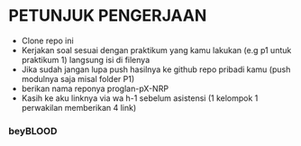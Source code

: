 # PETUNJUK PENGERJAAN

- Clone repo ini
- Kerjakan soal sesuai dengan praktikum yang kamu lakukan (e.g p1 untuk praktikum 1) langsung isi di filenya
- Jika sudah jangan lupa push hasilnya ke github repo pribadi kamu (push modulnya saja misal folder P1)
- berikan nama reponya proglan-pX-NRP
- Kasih ke aku linknya via wa h-1 sebelum asistensi (1 kelompok 1 perwakilan memberikan 4 link)

### beyBLOOD
